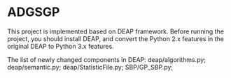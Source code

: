 # ADGSGP
 
This project is implemented based on DEAP framework.
Before running the project, you should install DEAP, and convert the Python 2.x features in the original DEAP to Python 3.x features.


The list of newly changed components in DEAP:
deap/algorithms.py;
deap/semantic.py;
deap/StatisticFile.py;
SBP/GP_SBP.py;
